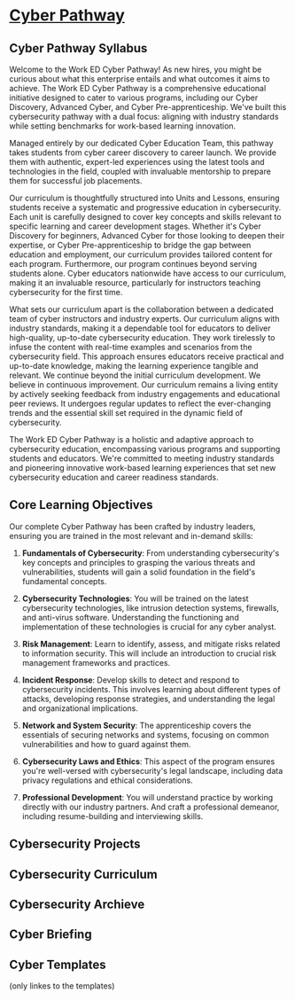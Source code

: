 <h1> <a href="https://worked.com/work-based-learning/cybersecurity/">Cyber Pathway </a></h1>






<h2>Cyber Pathway Syllabus</h2>

<p1>Welcome to the Work ED Cyber Pathway! As new hires, you might be curious about what this enterprise entails and what outcomes it aims to achieve. The Work ED Cyber Pathway is a comprehensive educational initiative designed to cater to various programs, including our Cyber Discovery, Advanced Cyber, and Cyber Pre-apprenticeship. We've built this cybersecurity pathway with a dual focus: aligning with industry standards while setting benchmarks for work-based learning innovation.

Managed entirely by our dedicated Cyber Education Team, this pathway takes students from cyber career discovery to career launch. We provide them with authentic, expert-led experiences using the latest tools and technologies in the field, coupled with invaluable mentorship to prepare them for successful job placements.

Our curriculum is thoughtfully structured into Units and Lessons, ensuring students receive a systematic and progressive education in cybersecurity. Each unit is carefully designed to cover key concepts and skills relevant to specific learning and career development stages. Whether it's Cyber Discovery for beginners, Advanced Cyber for those looking to deepen their expertise, or Cyber Pre-apprenticeship to bridge the gap between education and employment, our curriculum provides tailored content for each program. Furthermore, our program continues beyond serving students alone. Cyber educators nationwide have access to our curriculum, making it an invaluable resource, particularly for instructors teaching cybersecurity for the first time. 

What sets our curriculum apart is the collaboration between a dedicated team of cyber instructors and industry experts. Our curriculum aligns with industry standards, making it a dependable tool for educators to deliver high-quality, up-to-date cybersecurity education. They work tirelessly to infuse the content with real-time examples and scenarios from the cybersecurity field. This approach ensures educators receive practical and up-to-date knowledge, making the learning experience tangible and relevant. We continue beyond the initial curriculum development. We believe in continuous improvement. Our curriculum remains a living entity by actively seeking feedback from industry engagements and educational peer reviews. It undergoes regular updates to reflect the ever-changing trends and the essential skill set required in the dynamic field of cybersecurity.

The Work ED Cyber Pathway is a holistic and adaptive approach to cybersecurity education, encompassing various programs and supporting students and educators. We're committed to meeting industry standards and pioneering innovative work-based learning experiences that set new cybersecurity education and career readiness standards.
</p1>




<h2>Core Learning Objectives</h2>
<p1>
Our complete Cyber Pathway has been crafted by industry leaders, ensuring you are trained in the most relevant and in-demand skills:

1. **Fundamentals of Cybersecurity**: From understanding cybersecurity's key concepts and principles to grasping the various threats and vulnerabilities, students will gain a solid foundation in the field's fundamental concepts.

2. **Cybersecurity Technologies**: You will be trained on the latest cybersecurity technologies, like intrusion detection systems, firewalls, and anti-virus software. Understanding the functioning and implementation of these technologies is crucial for any cyber analyst.

3. **Risk Management**: Learn to identify, assess, and mitigate risks related to information security. This will include an introduction to crucial risk management frameworks and practices.

4. **Incident Response**: Develop skills to detect and respond to cybersecurity incidents. This involves learning about different types of attacks, developing response strategies, and understanding the legal and organizational implications.

5. **Network and System Security**: The apprenticeship covers the essentials of securing networks and systems, focusing on common vulnerabilities and how to guard against them.

6. **Cybersecurity Laws and Ethics**: This aspect of the program ensures you're well-versed with cybersecurity's legal landscape, including data privacy regulations and ethical considerations.

7. **Professional Development**: You will understand practice by working directly with our industry partners. And craft a professional demeanor, including resume-building and interviewing skills.
</p1>




<h2>Cybersecurity Projects</h2>   
    
<h2>Cybersecurity Curriculum</h2>

    
<h2>Cybersecurity Archieve</h2>


    
<h2>Cyber Briefing</h2>

    
<h2>Cyber Templates</h2>
(only linkes to the templates)








